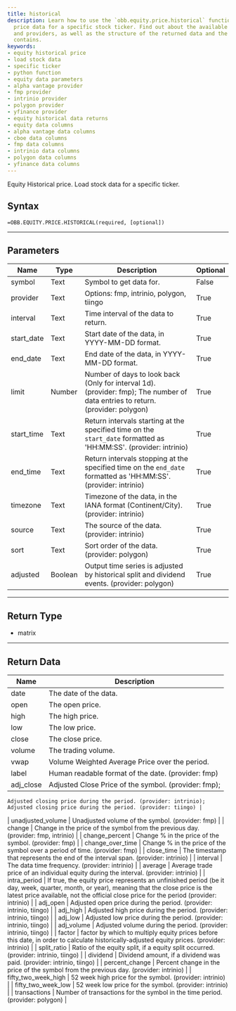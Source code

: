 ```yaml
---
title: historical
description: Learn how to use the `obb.equity.price.historical` function to load historical
  price data for a specific stock ticker. Find out about the available parameters
  and providers, as well as the structure of the returned data and the columns it
  contains.
keywords: 
- equity historical price
- load stock data
- specific ticker
- python function
- equity data parameters
- alpha vantage provider
- fmp provider
- intrinio provider
- polygon provider
- yfinance provider
- equity historical data returns
- equity data columns
- alpha vantage data columns
- cboe data columns
- fmp data columns
- intrinio data columns
- polygon data columns
- yfinance data columns
---
```


<!-- markdownlint-disable MD041 -->

Equity Historical price. Load stock data for a specific ticker.

## Syntax

```excel wordwrap
=OBB.EQUITY.PRICE.HISTORICAL(required, [optional])
```

---

## Parameters

| Name | Type | Description | Optional |
| ---- | ---- | ----------- | -------- |
| symbol | Text | Symbol to get data for. | False |
| provider | Text | Options: fmp, intrinio, polygon, tiingo | True |
| interval | Text | Time interval of the data to return. | True |
| start_date | Text | Start date of the data, in YYYY-MM-DD format. | True |
| end_date | Text | End date of the data, in YYYY-MM-DD format. | True |
| limit | Number | Number of days to look back (Only for interval 1d). (provider: fmp); The number of data entries to return. (provider: polygon) | True |
| start_time | Text | Return intervals starting at the specified time on the `start_date` formatted as 'HH:MM:SS'. (provider: intrinio) | True |
| end_time | Text | Return intervals stopping at the specified time on the `end_date` formatted as 'HH:MM:SS'. (provider: intrinio) | True |
| timezone | Text | Timezone of the data, in the IANA format (Continent/City). (provider: intrinio) | True |
| source | Text | The source of the data. (provider: intrinio) | True |
| sort | Text | Sort order of the data. (provider: polygon) | True |
| adjusted | Boolean | Output time series is adjusted by historical split and dividend events. (provider: polygon) | True |

---

## Return Type

* matrix

---

## Return Data

| Name | Description |
| ---- | ----------- |
| date | The date of the data.  |
| open | The open price.  |
| high | The high price.  |
| low | The low price.  |
| close | The close price.  |
| volume | The trading volume.  |
| vwap | Volume Weighted Average Price over the period.  |
| label | Human readable format of the date. (provider: fmp) |
| adj_close | Adjusted Close Price of the symbol. (provider: fmp);
    Adjusted closing price during the period. (provider: intrinio);
    Adjusted closing price during the period. (provider: tiingo) |
| unadjusted_volume | Unadjusted volume of the symbol. (provider: fmp) |
| change | Change in the price of the symbol from the previous day. (provider: fmp, intrinio) |
| change_percent | Change % in the price of the symbol. (provider: fmp) |
| change_over_time | Change % in the price of the symbol over a period of time. (provider: fmp) |
| close_time | The timestamp that represents the end of the interval span. (provider: intrinio) |
| interval | The data time frequency. (provider: intrinio) |
| average | Average trade price of an individual equity during the interval. (provider: intrinio) |
| intra_period | If true, the equity price represents an unfinished period (be it day, week, quarter, month, or year), meaning that the close price is the latest price available, not the official close price for the period (provider: intrinio) |
| adj_open | Adjusted open price during the period. (provider: intrinio, tiingo) |
| adj_high | Adjusted high price during the period. (provider: intrinio, tiingo) |
| adj_low | Adjusted low price during the period. (provider: intrinio, tiingo) |
| adj_volume | Adjusted volume during the period. (provider: intrinio, tiingo) |
| factor | factor by which to multiply equity prices before this date, in order to calculate historically-adjusted equity prices. (provider: intrinio) |
| split_ratio | Ratio of the equity split, if a equity split occurred. (provider: intrinio, tiingo) |
| dividend | Dividend amount, if a dividend was paid. (provider: intrinio, tiingo) |
| percent_change | Percent change in the price of the symbol from the previous day. (provider: intrinio) |
| fifty_two_week_high | 52 week high price for the symbol. (provider: intrinio) |
| fifty_two_week_low | 52 week low price for the symbol. (provider: intrinio) |
| transactions | Number of transactions for the symbol in the time period. (provider: polygon) |
